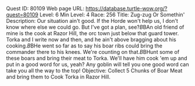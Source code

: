 Quest ID: 80109
Web page URL: https://database.turtle-wow.org/?quest=80109
Level: 6
Min Level: 4
Race: 256
Title: Zug-zug Or Somethin'
Description: Our situation ain't good. If the Horde won't help us, I don't know where else we could go. But I've got a plan, see?$B$BAn old friend of mine is the cook at Razor Hill, the orc town just below that guard tower. Torka and I write now and then, and he ain't above bragging about his cooking.$B$BHe went so far as to say his boar ribs could bring the commander there to his knees. We're counting on that.$B$BHunt some of these boars and bring their meat to Torka. We'll have him cook 'em up and put in a good word for us, yeah? Any goblin will tell you one good word can take you all the way to the top!
Objective: Collect 5 Chunks of Boar Meat and bring them to Cook Torka in Razor Hill.
